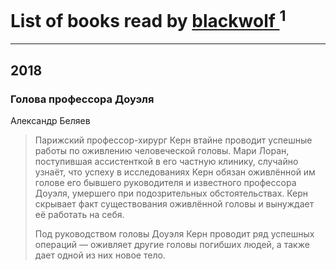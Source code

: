 # List of books read by [blackwolf ](http://vk.com/id236639644)<sup>1</sup>
---

## 2018

### Голова профессора Доуэля
Александр Беляев
> Парижский профессор-хирург Керн втайне проводит успешные работы по оживлению человеческой головы. Мари Лоран, поступившая ассистенткой в его частную клинику, случайно узнаёт, что успеху в исследованиях Керн обязан оживлённой им голове его бывшего руководителя и известного профессора Доуэля, умершего при подозрительных обстоятельствах. Керн скрывает факт существования оживлённой головы и вынуждает её работать на себя.
> 
> Под руководством головы Доуэля Керн проводит ряд успешных операций — оживляет другие головы погибших людей, а также дает одной из них новое тело.



